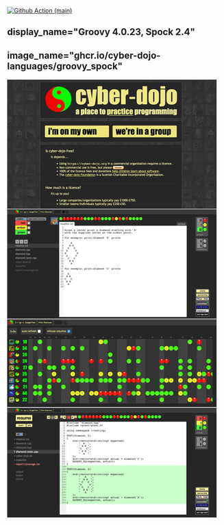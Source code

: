 [![Github Action (main)](https://github.com/cyber-dojo-languages/groovy-spock/actions/workflows/main.yml/badge.svg)](https://github.com/cyber-dojo-languages/groovy-spock/actions)

## display_name="Groovy 4.0.23, Spock 2.4"
## image_name="ghcr.io/cyber-dojo-languages/groovy_spock"

![cyber-dojo.org home page](https://github.com/cyber-dojo/cyber-dojo/blob/master/shared/home_page_snapshot.png)